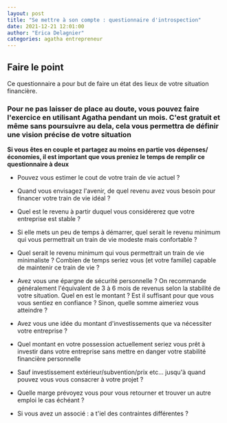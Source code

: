 ```yaml
---
layout: post
title: "Se mettre à son compte : questionnaire d'introspection"
date: 2021-12-21 12:01:00
author: "Erica Delagnier"
categories: agatha entrepreneur
---
```


<div class="break">
<h2>Faire le point</h2>

Ce questionnaire a pour but de faire un état des lieux de votre situation financière.

<h3>Pour ne pas laisser de place au doute, vous pouvez faire l'exercice en utilisant Agatha pendant un mois. C'est gratuit et même sans poursuivre au dela, cela vous permettra de définir une vision précise de votre situation</h3>
</div>

**Si vous êtes en couple et partagez au moins en partie vos dépenses/économies, il est important que vous preniez le temps de remplir ce questionnaire à deux**

- Pouvez vous estimer le cout de votre train de vie actuel ?

- Quand vous envisagez l'avenir, de quel revenu avez vous besoin pour financer votre train de vie idéal ?

- Quel est le revenu à partir duquel vous considérerez que votre entreprise est stable ?

- Si elle mets un peu de temps à démarrer, quel serait le revenu minimum qui vous permettrait un train de vie modeste mais confortable ?

- Quel serait le revenu minimum qui vous permettrait un train de vie minimaliste ? Combien de temps seriez vous (et votre famille) capable de maintenir ce train de vie ?

- Avez vous une épargne de sécurité personnelle ? On recommande généralement l'équivalent de 3 à 6 mois de revenus selon la stabilité de votre situation.
Quel en est le montant ? Est il suffisant pour que vous vous sentiez en confiance ? Sinon, quelle somme aimeriez vous atteindre ?

- Avez vous une idée du montant d'investissements que va nécessiter votre entreprise ?

- Quel montant en votre possession actuellement seriez vous prêt à investir dans votre entreprise sans mettre en danger votre stabilité financière personnelle

- Sauf investissement extérieur/subvention/prix etc... jusqu'à quand pouvez vous vous consacrer à votre projet ?

- Quelle marge prévoyez vous pour vous retourner et trouver un autre emploi le cas échéant ?

- Si vous avez un associé : a t'iel des contraintes différentes ?